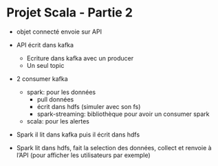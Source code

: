 # Projet Scala - Partie 2
* objet connecté envoie sur API
* API écrit dans kafka
	* Ecriture dans kafka avec un producer
	* Un seul topic
* 2 consumer kafka 
	* spark:  pour les données
		* pull données
		* écrit dans hdfs (simuler avec son fs)
		* spark-streaming: bibliothèque pour avoir un consumer spark
	* scala: pour les alertes

* Spark il lit dans kafka puis il écrit dans hdfs
* Spark lit dans hdfs, fait la selection des données, collect et renvoie à l’API (pour afficher les utilisateurs par exemple)